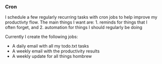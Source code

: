 ### Cron

I schedule a few regularly recurring tasks with cron jobs to help improve my productivty flow. The main things I want are: 1. reminds for things that I often forget, and 2. automation for things I should regularly be doing 

Currently I create the following jobs: 
* A daily email with all my todo.txt tasks
* A weekly email with the productivity results 
* A weekly update for all things hombrew

